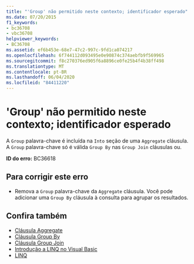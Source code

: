 ```yaml
---
title: "'Group' não permitido neste contexto; identificador esperado"
ms.date: 07/20/2015
f1_keywords:
- bc36708
- vbc36708
helpviewer_keywords:
- BC36708
ms.assetid: ef6b453e-68e7-47c2-997c-9fd1ca074217
ms.openlocfilehash: 6f744112d093495e0e90874c374aebfb9f569965
ms.sourcegitcommit: f8c270376ed905f6a8896ce0fe25b4f4b38ff498
ms.translationtype: MT
ms.contentlocale: pt-BR
ms.lasthandoff: 06/04/2020
ms.locfileid: "84411220"
---
```

# <a name="group-not-allowed-in-this-context-identifier-expected"></a>'Group' não permitido neste contexto; identificador esperado
A `Group` palavra-chave é incluída na `Into` seção de uma `Aggregate` cláusula. A `Group` palavra-chave só é válida `Group By` nas `Group Join` cláusulas ou.  
  
 **ID do erro:** BC36618  
  
## <a name="to-correct-this-error"></a>Para corrigir este erro  
  
- Remova a `Group` palavra-chave da `Aggregate` cláusula. Você pode adicionar uma `Group By` cláusula à consulta para agrupar os resultados.  
  
## <a name="see-also"></a>Confira também

- [Cláusula Aggregate](../language-reference/queries/aggregate-clause.md)
- [Cláusula Group By](../language-reference/queries/group-by-clause.md)
- [Cláusula Group Join](../language-reference/queries/group-join-clause.md)
- [Introdução a LINQ no Visual Basic](../programming-guide/language-features/linq/introduction-to-linq.md)
- [LINQ](../programming-guide/language-features/linq/index.md)
